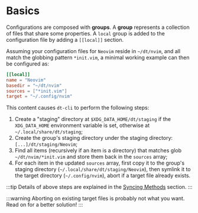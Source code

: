 # Basics

Configurations are composed with **groups**.  A **group** represents a
collection of files that share some properties.  A `local` group is added to
the configuration file by adding a `[[local]]` section.

Assuming your configuration files for `Neovim` reside in `~/dt/nvim`, and all
match the globbing pattern `*init.vim`, a minimal working example can then be
configured as:

```toml
[[local]]
name = "Neovim"
basedir = "~/dt/nvim"
sources = ["*init.vim"]
target = "~/.config/nvim"
```

This content causes `dt-cli` to perform the following steps:

1. Create a "staging" directory at `$XDG_DATA_HOME/dt/staging` if the
   `XDG_DATA_HOME` environment variable is set, otherwise at
   `~/.local/share/dt/staging`;
2. Create the group's staging directory under the staging directory:
  `[...]/dt/staging/Neovim`;
3. Find all items (recursively if an item is a directory) that matches glob
   `~/dt/nvim/*init.vim` and store them back in the `sources` array;
4. For each item in the updated `sources` array, first copy it to the group's
   staging directory (`~/.local/share/dt/staging/Neovim`), then symlink it to
   the target directory (`~/.config/nvim`), abort if a target file already
   exists.

:::tip
Details of above steps are explained in the [Syncing
Methods](03-syncing-methods) section.
:::

:::warning
Aborting on existing target files is probably not what you want.  Read on for
a better solution!
:::
